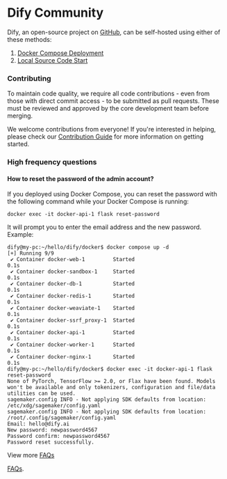 # Dify Community

Dify, an open-source project on [GitHub](https://github.com/langgenius/dify), can be self-hosted using either of these methods:

1. [Docker Compose Deployment](https://docs.dify.ai/getting-started/install-self-hosted/docker-compose)
2. [Local Source Code Start](https://docs.dify.ai/getting-started/install-self-hosted/local-source-code)

### Contributing

To maintain code quality, we require all code contributions - even from those with direct commit access - to be submitted as pull requests. These must be reviewed and approved by the core development team before merging.

We welcome contributions from everyone! If you're interested in helping, please check our [Contribution Guide](https://github.com/langgenius/dify/blob/main/CONTRIBUTING.md) for more information on getting started.

### High frequency questions

#### How to reset the password of the admin account?

If you deployed using Docker Compose, you can reset the password with the following command while your Docker Compose is running:

```
docker exec -it docker-api-1 flask reset-password
```

It will prompt you to enter the email address and the new password. Example:

```
dify@my-pc:~/hello/dify/docker$ docker compose up -d
[+] Running 9/9
 ✔ Container docker-web-1         Started                                                              0.1s 
 ✔ Container docker-sandbox-1     Started                                                              0.1s 
 ✔ Container docker-db-1          Started                                                              0.1s 
 ✔ Container docker-redis-1       Started                                                              0.1s 
 ✔ Container docker-weaviate-1    Started                                                              0.1s 
 ✔ Container docker-ssrf_proxy-1  Started                                                              0.1s 
 ✔ Container docker-api-1         Started                                                              0.1s 
 ✔ Container docker-worker-1      Started                                                              0.1s 
 ✔ Container docker-nginx-1       Started                                                              0.1s 
dify@my-pc:~/hello/dify/docker$ docker exec -it docker-api-1 flask reset-password
None of PyTorch, TensorFlow >= 2.0, or Flax have been found. Models won't be available and only tokenizers, configuration and file/data utilities can be used.
sagemaker.config INFO - Not applying SDK defaults from location: /etc/xdg/sagemaker/config.yaml
sagemaker.config INFO - Not applying SDK defaults from location: /root/.config/sagemaker/config.yaml
Email: hello@dify.ai
New password: newpassword4567
Password confirm: newpassword4567
Password reset successfully.
```

View more [FAQs](https://docs.dify.ai/getting-started/install-self-hosted/faqs)

[FAQs](https://docs.dify.ai/learn-more/faq/install-faq).
